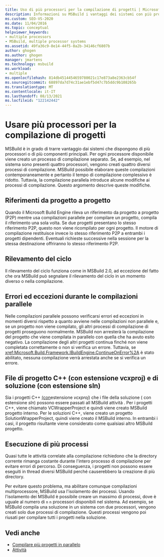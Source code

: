 ```yaml
---
title: Uso di più processori per la compilazione di progetti | Microsoft Docs
description: Informazioni su MSBuild i vantaggi dei sistemi con più processori o core creando un processo di compilazione separato per ogni processore disponibile.
ms.custom: SEO-VS-2020
ms.date: 11/04/2016
ms.topic: conceptual
helpviewer_keywords:
- multiple processors
- MSBuild, multiple processor systems
ms.assetid: 49fa36c9-8e14-44f5-8a2b-34146cf6807b
author: ghogen
ms.author: ghogen
manager: jmartens
ms.technology: msbuild
ms.workload:
- multiple
ms.openlocfilehash: 814db4514454659780021c17e873a8e2363cb54f
ms.sourcegitcommit: 68897da7d74c31ae1ebf5d47c7b5ddc9b108265b
ms.translationtype: MT
ms.contentlocale: it-IT
ms.lasthandoff: 08/13/2021
ms.locfileid: "122142442"
---
```

# <a name="use-multiple-processors-to-build-projects"></a>Usare più processori per la compilazione di progetti

MSBuild è in grado di trarre vantaggio dai sistemi che dispongono di più processori o di più componenti principali. Per ogni processore disponibile viene creato un processo di compilazione separato. Se, ad esempio, nel sistema sono presenti quattro processori, vengono creati quattro diversi processi di compilazione. MSBuild possibile elaborare queste compilazioni contemporaneamente e pertanto il tempo di compilazione complessivo è ridotto. Tuttavia, la compilazione parallela introduce alcune modifiche ai processi di compilazione. Questo argomento descrive queste modifiche.

## <a name="project-to-project-references"></a>Riferimenti da progetto a progetto

 Quando il Microsoft Build Engine rileva un riferimento da progetto a progetto (P2P) mentre usa compilazioni parallele per compilare un progetto, compila il riferimento una sola volta. Se due progetti presentano lo stesso riferimento P2P, questo non viene ricompilato per ogni progetto. Il motore di compilazione restituisce invece lo stesso riferimento P2P a entrambi i progetti dipendenti. Eventuali richieste successive nella sessione per la stessa destinazione offriranno lo stesso riferimento P2P.

## <a name="cycle-detection"></a>Rilevamento del ciclo

 Il rilevamento del ciclo funziona come in MSBuild 2.0, ad eccezione del fatto che ora MSBuild può segnalare il rilevamento del ciclo in un momento diverso o nella compilazione.

## <a name="errors-and-exceptions-during-parallel-builds"></a>Errori ed eccezioni durante le compilazioni parallele

 Nelle compilazioni parallele possono verificarsi errori ed eccezioni in momenti diversi rispetto a quanto avviene nelle compilazioni non parallele e, se un progetto non viene compilato, gli altri processi di compilazione di progetti proseguono normalmente. MSBuild non arresterà la compilazione del progetto che viene compilata in parallelo con quella che ha avuto esito negativo. La compilazione degli altri progetti continua finché non viene completata correttamente o non si verifica un errore. Tuttavia, se <xref:Microsoft.Build.Framework.IBuildEngine.ContinueOnError%2A> è stato abilitato, nessuna compilazione verrà arrestata anche se si verifica un errore.

## <a name="c-project-vcxproj-and-solution-sln-files"></a>File di progetto C++ (con estensione vcxproj) e di soluzione (con estensione sln)

 Sia i progetti C++ [(con](../msbuild/msbuild-task.md)estensione *vcxproj*) che i file della soluzione ( con estensione *sln*) possono essere passati all MSBuild attività . Per i progetti C++, viene chiamato VCWrapperProject e quindi viene creato MSBuild progetto interno. Per le soluzioni C++, viene creato un progetto SolutionWrapperProject, quindi viene creato il MSBuild interno. In entrambi i casi, il progetto risultante viene considerato come qualsiasi altro MSBuild progetto.

## <a name="multi-process-execution"></a>Esecuzione di più processi

 Quasi tutte le attività correlate alla compilazione richiedono che la directory corrente rimanga costante durante l'intero processo di compilazione per evitare errori di percorso. Di conseguenza, i progetti non possono essere eseguiti in thread diversi MSBuild perché causerebbero la creazione di più directory.

 Per evitare questo problema, ma abilitare comunque compilazioni multiprocessore, MSBuild usa l'isolamento dei processi. Usando l'isolamento dei MSBuild è possibile creare un massimo di processi, dove è uguale al numero di `n` `n` processori disponibili nel sistema. Ad esempio, se MSBuild compila una soluzione in un sistema con due processori, vengono creati solo due processi di compilazione. Questi processi vengono poi riusati per compilare tutti i progetti nella soluzione.

## <a name="see-also"></a>Vedi anche

- [Compilare più progetti in parallelo](../msbuild/building-multiple-projects-in-parallel-with-msbuild.md)
- [Attività](../msbuild/msbuild-tasks.md)
